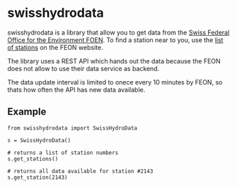 # swisshydrodata

swisshydrodata is a library that allow you to get data from the [Swiss Federal Office for the Environment FOEN](https://www.hydrodaten.admin.ch/en/stations-and-data.html).
To find a station near to you, use the [list of stations](https://www.hydrodaten.admin.ch/en/messstationen-vorhersage) on the FEON website.

The library uses a REST API which hands out the data because the FEON does not allow to use their data service as backend.

The data update interval is limited to onece every 10 minutes by FEON, so thats how often the API has new data available.

## Example
```
from swisshydrodata import SwissHydroData 

s = SwissHydroData()

# returns a list of station numbers
s.get_stations()

# returns all data available for station #2143
s.get_station(2143)

```
